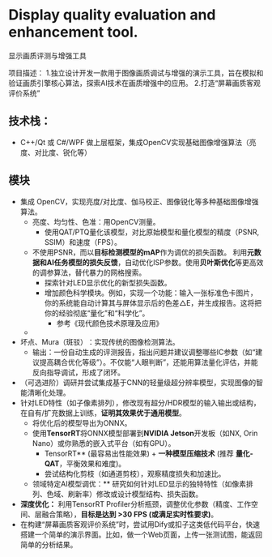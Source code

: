 # Display quality evaluation and enhancement tool.
显示画质评测与增强工具

项目描述：
1.独立设计开发一款用于图像画质调试与增强的演示工具，旨在模拟和验证画质引擎核心算法，探索AI技术在画质增强中的应用。
2.打造“屏幕画质客观评价系统”​​

## 技术栈：
- C++/Qt 或 C#/WPF 做上层框架，集成OpenCV实现基础图像增强算法（亮度、对比度、锐化等）

## 模块
- 集成 OpenCV，实现亮度/对比度、伽马校正、图像锐化等多种基础图像增强算法。
    - ​​亮度、均匀性、色准​​：用OpenCV测量。
        - 使用QAT/PTQ量化该模型，对比原始模型和量化模型的精度（PSNR, SSIM）和速度（FPS）。
    -  不使用PSNR，而以**目标检测模型的mAP**作为调优的损失函数。 利用**元数据和AI任务模型的损失反馈**，自动优化ISP参数。使用**贝叶斯优化**等更高效的调参算法，替代暴力的网格搜索。
        - 探索针对LED显示优化的新型损失函数。
        - 增加颜色科学模块。例如，实现一个功能：输入一张标准色卡图片，你的系统能自动计算其与屏体显示后的色差△E，并生成报告。这将把你的经验彻底“量化”和“科学化”。
            - 参考《现代颜色技术原理及应用》
    -  
- ​​坏点、Mura（斑驳）​​：实现传统的图像检测算法。
    - ​​输出​​：一份自动生成的评测报告，指出问题并​​建议调整哪些IC参数​​（如“建议提高耦合优化等级”）。不仅能“人眼判断”，还能用​​算法量化评估​​，并能​​反向指导调试​​，形成了闭环。
- （可选进阶）调研并尝试集成基于CNN的轻量级超分辨率模型，实现图像的智能清晰化处理。
- 针对LED特性（如子像素排列），修改现有超分/HDR模型的输入输出或结构，在自有/扩充数据上训练，**证明其效果优于通用模型**。
    - 将优化后的模型导出为ONNX。
    - 使用**TensorRT**将ONNX模型部署到**NVIDIA Jetson**开发板（如NX, Orin Nano）或你熟悉的嵌入式平台（如有GPU）。
        - TensorRT** (最容易出性能效果) + **一种模型压缩技术** (推荐 **量化-QAT**，平衡效果和难度)。
        - 尝试结构化剪枝（如通道剪枝），观察精度损失和加速比。   
    - 领域特定AI模型调优：** 研究如何针对LED显示的独特特性（如像素排列、色域、刷新率）修改或设计模型结构、损失函数。
- **深度优化：** 利用TensorRT Profiler分析瓶颈，调整优化参数（精度、工作空间、层融合策略），**目标是达到 >30 FPS (或满足实时性要求)**。
- 在构建“屏幕画质客观评价系统”时，​​尝试用Dify或扣子这类低代码平台，快速搭建一个简单的演示界面​​。比如，做一个Web页面，上传一张测试图，能返回简单的分析结果。

